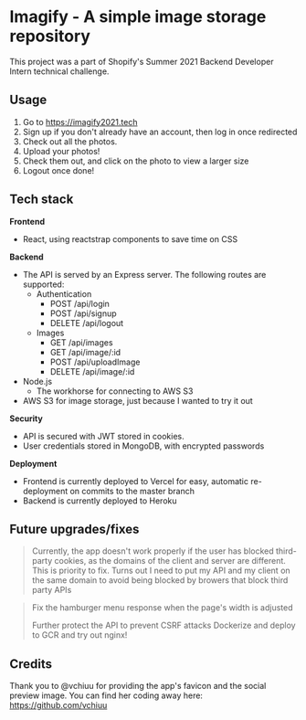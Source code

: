 # Imagify - A simple image storage repository

This project was a part of Shopify's Summer 2021 Backend Developer Intern technical challenge.

## Usage

1. Go to https://imagify2021.tech
2. Sign up if you don't already have an account, then log in once redirected
3. Check out all the photos.
4. Upload your photos!
5. Check them out, and click on the photo to view a larger size
6. Logout once done!

## Tech stack

**Frontend**

- React, using reactstrap components to save time on CSS

**Backend**

- The API is served by an Express server. The following routes are supported:
  - Authentication
    - POST /api/login
    - POST /api/signup
    - DELETE /api/logout
  - Images
    - GET /api/images
    - GET /api/image/:id
    - POST /api/uploadImage
    - DELETE /api/image/:id
- Node.js
  - The workhorse for connecting to AWS S3
- AWS S3 for image storage, just because I wanted to try it out

**Security**

- API is secured with JWT stored in cookies.
- User credentials stored in MongoDB, with encrypted passwords

**Deployment**

- Frontend is currently deployed to Vercel for easy, automatic re-deployment on commits to the master branch
- Backend is currently deployed to Heroku

## Future upgrades/fixes

> Currently, the app doesn't work properly if the user has blocked third-party cookies, as the domains of the client and server are different. This is priority to fix. Turns out I need to put my API and my client on the same domain to avoid being blocked by browers that block third party APIs

> Fix the hamburger menu response when the page's width is adjusted
>
> Further protect the API to prevent CSRF attacks
> Dockerize and deploy to GCR and try out nginx!

## Credits

Thank you to @vchiuu for providing the app's favicon and the social preview image. You can find her coding away here: https://github.com/vchiuu
